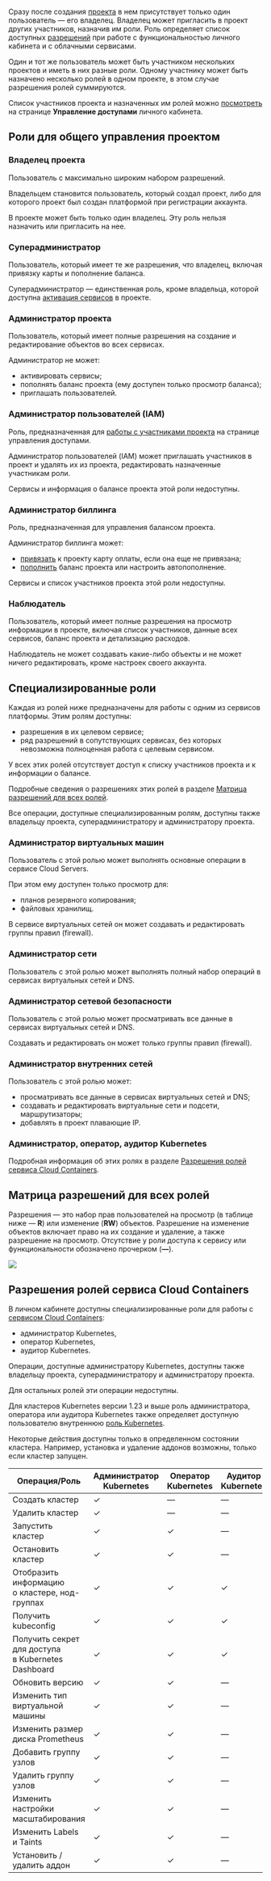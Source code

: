 Сразу после создания [проекта](../projects) в нем присутствует только один пользователь — его владелец. Владелец может пригласить в проект других участников, назначив им роли. Роль определяет список доступных [разрешений](#matrica_razresheniy_dlya_vseh_roley) при работе с функциональностью личного кабинета и с облачными сервисами.

Один и тот же пользователь может быть участником нескольких проектов и иметь в них разные роли. Одному участнику может быть назначено несколько ролей в одном проекте, в этом случае разрешения ролей суммируются.

Список участников проекта и назначенных им ролей можно [посмотреть](../../service-management/project-settings/access-manage) на странице **Управление доступами** личного кабинета.

## Роли для общего управления проектом

### Владелец проекта

Пользователь с максимально широким набором разрешений.

Владельцем становится пользователь, который создал проект, либо для которого проект был создан платформой при регистрации аккаунта.

В проекте может быть только один владелец. Эту роль нельзя назначить или пригласить на нее.

### Суперадминистратор

Пользователь, который имеет те же разрешения, что владелец, включая привязку карты и пополнение баланса.

Суперадминистратор — единственная роль, кроме владельца, которой доступна [активация сервисов](../../service-management/activation) в проекте.

### Администратор проекта

Пользователь, который имеет полные разрешения на создание и редактирование объектов во всех сервисах.

Администратор не может:

- активировать сервисы;
- пополнять баланс проекта (ему доступен только просмотр баланса);
- приглашать пользователей.

### Администратор пользователей (IAM)

Роль, предназначенная для [работы с участниками проекта](../../service-management/project-settings/access-manage) на странице управления доступами.

Администратор пользователей (IAM) может приглашать участников в проект и удалять их из проекта, редактировать назначенные участникам роли.

Сервисы и информация о балансе проекта этой роли недоступны.

### Администратор биллинга

Роль, предназначенная для управления балансом проекта.

Администратор биллинга может:

- [привязать](/ru/intro/billing/service-management/add-card) к проекту карту оплаты, если она еще не привязана;
- [пополнить](/ru/intro/billing/service-management/payment) баланс проекта или настроить автопополнение.

Сервисы и список участников проекта этой роли недоступны.

### Наблюдатель

Пользователь, который имеет полные разрешения на просмотр информации в проекте, включая список участников, данные всех сервисов, баланс проекта и детализацию расходов.

Наблюдатель не может создавать какие-либо объекты и не может ничего редактировать, кроме настроек своего аккаунта.

## Специализированные роли

Каждая из ролей ниже предназначены для работы с одним из сервисов платформы. Этим ролям доступны:

- разрешения в их целевом сервисе;
- ряд разрешений в сопутствующих сервисах, без которых невозможна полноценная работа с целевым сервисом.

У всех этих ролей отсутствует доступ к списку участников проекта и к информации о балансе.

Подробные сведения о разрешениях этих ролей в разделе [Матрица разрешений для всех ролей](#matrica_razresheniy_dlya_vseh_roley).

Все операции, доступные специализированным ролям, доступны также владельцу проекта, суперадминистратору и администратору проекта.

### Администратор виртуальных машин

Пользователь с этой ролью может выполнять основные операции в сервисе Cloud Servers.

При этом ему доступен только просмотр для:

- планов резервного копирования;
- файловых хранилищ.

В сервисе виртуальных сетей он может создавать и редактировать группы правил (firewall).

### Администратор сети

Пользователь с этой ролью может выполнять полный набор операций в сервисах виртуальных сетей и DNS.

### Администратор сетевой безопасности

Пользователь с этой ролью может просматривать все данные в сервисах виртуальных сетей и DNS.

Создавать и редактировать он может только группы правил (firewall).

### Администратор внутренних сетей

Пользователь с этой ролью может:

- просматривать все данные в сервисах виртуальных сетей и DNS;
- создавать и редактировать виртуальные сети и подсети, маршрутизаторы;
- добавлять в проект плавающие IP.

### Администратор, оператор, аудитор Kubernetes

Подробная информация об этих ролях в разделе [Разрешения ролей сервиса Cloud Containers](#razresheniya_roley_servisa_cloud_containers).

## Матрица разрешений для всех ролей

Разрешения — это набор прав пользователей на просмотр (в таблице ниже — **R**) или изменение (**RW**) объектов. Разрешение на изменение объектов включает право на их создание и удаление, а также разрешение на просмотр. Отсутствие у роли доступа к сервису или функциональности обозначено прочерком (**—**).

![](assets/roles_and_permissions_ru.png)

## Разрешения ролей сервиса Cloud Containers

В личном кабинете доступны специализированные роли для работы с [сервисом Cloud Containers](/ru/base/k8s):

- администратор Kubernetes,
- оператор Kubernetes,
- аудитор Kubernetes.

Операции, доступные администратору Kubernetes, доступны также владельцу проекта, суперадминистратору и администратору проекта.

Для остальных ролей эти операции недоступны.

Для кластеров Kubernetes версии 1.23 и выше роль администратора, оператора или аудитора Kubernetes также определяет доступную пользователю внутреннюю [роль Kubernetes](/ru/base/k8s/concepts/access-management#vzaimosvyaz_roley_lichnogo_kabineta_i_kubernetes).

<info>

Некоторые действия доступны только в определенном состоянии кластера. Например, установка и удаление аддонов возможны, только если кластер запущен.

</info>

<!-- prettier-ignore -->
| Операция/Роль | Администратор<br>Kubernetes | Оператор<br>Kubernetes | Аудитор<br>Kubernetes | Наблюдатель |
| --------------| --------------------------- | ---------------------- | --------------------- | ----------- |
| Создать кластер                                       | &#10003; | —        | —        | — |
| Удалить кластер                                       | &#10003; | —        | —        | — |
| Запустить кластер                                     | &#10003; | &#10003; | —        | — |
| Остановить кластер                                    | &#10003; | &#10003; | —        | — |
| Отобразить информацию<br>о кластере, нод-группах      | &#10003; | &#10003; | &#10003; | &#10003; |
| Получить kubeconfig                                   | &#10003; | &#10003; | &#10003; | — |
| Получить секрет для доступа<br>в Kubernetes Dashboard | &#10003; | &#10003; | &#10003; | &#10003; |
| Обновить версию                                       | &#10003; | &#10003; | —        | — |
| Изменить тип виртуальной машины                       | &#10003; | &#10003; | —        | — |
| Изменить размер диска Prometheus                      | &#10003; | &#10003; | —        | — |
| Добавить группу узлов                                 | &#10003; | &#10003; | —        | — |
| Удалить группу узлов                                  | &#10003; | &#10003; | —        | — |
| Изменить настройки масштабирования                    | &#10003; | &#10003; | —        | — |
| Изменить Labels и Taints                              | &#10003; | &#10003; | —        | — |
| Установить / удалить аддон                            | &#10003; | &#10003; | —        | — |
<!-- prettier-ignore -->
